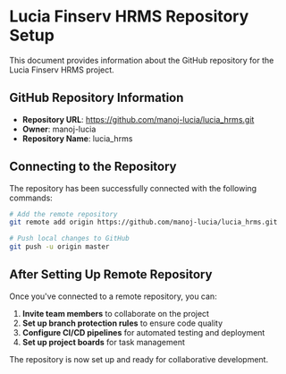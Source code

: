 # Lucia Finserv HRMS Repository Setup

This document provides information about the GitHub repository for the Lucia Finserv HRMS project.

## GitHub Repository Information

- **Repository URL**: https://github.com/manoj-lucia/lucia_hrms.git
- **Owner**: manoj-lucia
- **Repository Name**: lucia_hrms

## Connecting to the Repository

The repository has been successfully connected with the following commands:

```bash
# Add the remote repository
git remote add origin https://github.com/manoj-lucia/lucia_hrms.git

# Push local changes to GitHub
git push -u origin master
```



## After Setting Up Remote Repository

Once you've connected to a remote repository, you can:

1. **Invite team members** to collaborate on the project
2. **Set up branch protection rules** to ensure code quality
3. **Configure CI/CD pipelines** for automated testing and deployment
4. **Set up project boards** for task management

The repository is now set up and ready for collaborative development.
